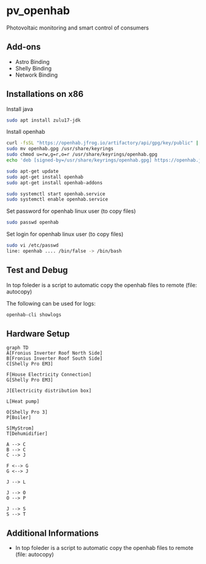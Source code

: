 # pv_openhab
Photovoltaic monitoring and smart control of consumers

## Add-ons

- Astro Binding
- Shelly Binding
- Network Binding

## Installations on x86

Install java
```sh
sudo apt install zulu17-jdk
```

Install openhab
```sh
curl -fsSL "https://openhab.jfrog.io/artifactory/api/gpg/key/public" | gpg --dearmor > openhab.gpg
sudo mv openhab.gpg /usr/share/keyrings
sudo chmod u=rw,g=r,o=r /usr/share/keyrings/openhab.gpg
echo 'deb [signed-by=/usr/share/keyrings/openhab.gpg] https://openhab.jfrog.io/artifactory/openhab-linuxpkg stable main' | sudo tee /etc/apt/sources.list.d/openhab.list

sudo apt-get update
sudo apt-get install openhab
sudo apt-get install openhab-addons

sudo systemctl start openhab.service
sudo systemctl enable openhab.service
```

Set password for openhab linux user (to copy files)
```sh
sudo passwd openhab
```

Set login for openhab linux user (to copy files)
```sh
sudo vi /etc/passwd
line: openhab .... /bin/false -> /bin/bash
```

## Test and Debug

In top foleder is a script to automatic copy the openhab files to remote (file: autocopy)

The following can be used for logs:
```sh
openhab-cli showlogs
```

## Hardware Setup

```mermaid
graph TD
A[Fronius Inverter Roof North Side]
B[Fronius Inverter Roof South Side]
C[Shelly Pro EM3]

F[House Electricity Connection]
G[Shelly Pro EM3]

J[Electricity distribution box]

L[Heat pump]

O[Shelly Pro 3]
P[Boiler]

S[MyStrom]
T[Dehumidifier]

A --> C
B --> C
C --> J

F <--> G
G <--> J

J --> L

J --> O
O --> P

J --> S
S --> T
```

## Additional Informations

- In top foleder is a script to automatic copy the openhab files to remote (file: autocopy)

